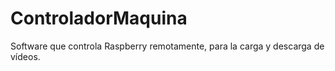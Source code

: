# ControladorMaquina
Software que controla Raspberry remotamente, para la carga y descarga de vídeos.
